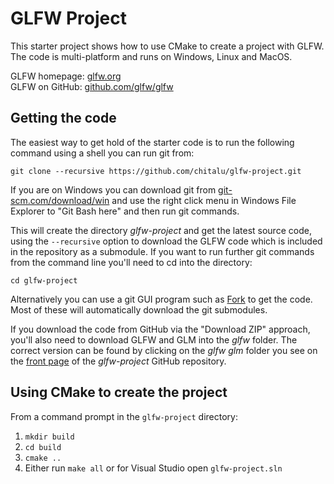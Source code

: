 # GLFW Project

This starter project shows how to use CMake to create a project with GLFW. The code is multi-platform and runs on Windows, Linux and MacOS.

GLFW homepage: [glfw.org](https://www.glfw.org/)  
GLFW on GitHub: [github.com/glfw/glfw](https://www.github.com/glfw/glfw)

## Getting the code

The easiest way to get hold of the starter code is to run the following command using a shell you can run git from:

```
git clone --recursive https://github.com/chitalu/glfw-project.git
```

If you are on Windows you can download git from [git-scm.com/download/win](https://git-scm.com/download/win) and use the right click menu in Windows File Explorer to "Git Bash here" and then run git commands.

This will create the directory _glfw-project_ and get the latest source code, using the ```--recursive``` option to download the GLFW code which is included in the repository as a submodule. If you want to run further git commands from the command line you'll need to cd into the directory:

```
cd glfw-project
```

Alternatively you can use a git GUI program such as [Fork](https://git-fork.com/) to get the code. Most of these will automatically download the git submodules.

If you download the code from GitHub via the "Download ZIP" approach, you'll also need to download GLFW and GLM into the _glfw_ folder. The correct version can be found by clicking on the _glfw_  _glm_ folder you see on the [front page](https://github.com/chitalu/glfw-project.git) of the _glfw-project_ GitHub repository.

## Using CMake to create the project

From a command prompt in the `glfw-project` directory:
1. `mkdir build`
1. `cd build`
1. `cmake ..`
1. Either run `make all` or for Visual Studio open `glfw-project.sln`


